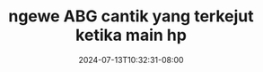 --- 
title: "ngewe ABG cantik yang terkejut ketika main hp"
description: "streaming   ngewe ABG cantik yang terkejut ketika main hp terbaru durasi panjang new"
date: 2024-07-13T10:32:31-08:00
file_code: "806ohjhhhw19"
draft: false
cover: "hrc5rlq1oyi944e2.jpg"
tags: ["ngewe", "ABG", "cantik", "yang", "terkejut", "ketika", "main", "bokep-indo", "bokep-viral", "bokep-ig"]
length: 109
fld_id: "1399315"
foldername: "AB001"
categories: ["AB001"]
views: 146
---